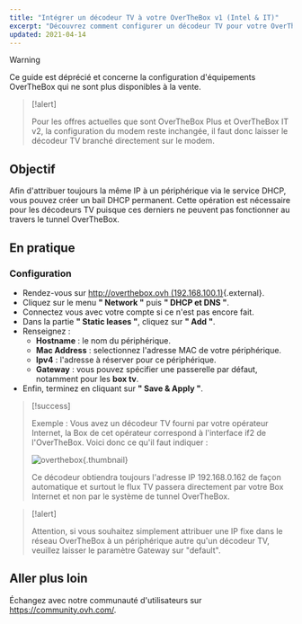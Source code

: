 ```yaml
---
title: "Intégrer un décodeur TV à votre OverTheBox v1 (Intel & IT)"
excerpt: "Découvrez comment configurer un décodeur TV pour votre OverTheBox v1 (Intel & IT) afin de profiter de vos services de télévision"
updated: 2021-04-14
---
```


> [!warning]
>
> Ce guide est déprécié et concerne la configuration d'équipements OverTheBox qui ne sont plus disponibles à la vente.
>

> [!alert]
>
> Pour les offres actuelles que sont OverTheBox Plus et OverTheBox IT v2, la configuration du modem reste inchangée, il faut donc laisser le décodeur TV branché directement sur le modem.
>

## Objectif

Afin d'attribuer toujours la même IP à un périphérique via le service DHCP, vous pouvez créer un bail DHCP permanent.
Cette opération est nécessaire pour les décodeurs TV puisque ces derniers ne peuvent pas fonctionner au travers le tunnel OverTheBox.

## En pratique

### Configuration

- Rendez-vous sur [http://overthebox.ovh (192.168.100.1)](http://overthebox.ovh){.external}.
- Cliquez sur le menu **" Network "** puis **" DHCP et DNS "**.
- Connectez vous avec votre compte si ce n'est pas encore fait.
- Dans la partie **" Static leases "**, cliquez sur **" Add "**.
- Renseignez :
    - **Hostname** : le nom du périphérique.
    - **Mac Address** : selectionnez l'adresse MAC de votre périphérique.
    - **Ipv4** : l'adresse à réserver pour ce périphérique.
    - **Gateway** : vous pouvez spécifier une passerelle par défaut, notamment pour les **box tv**.
- Enfin, terminez en cliquant sur **" Save & Apply "**.

> [!success]
>
> Exemple : Vous avez un décodeur TV fourni par votre opérateur Internet, la Box de cet opérateur correspond à l'interface if2 de l'OverTheBox.
> Voici donc ce qu'il faut indiquer :
>
> ![overthebox](images/4404.png){.thumbnail}
>
> Ce décodeur obtiendra toujours l'adresse IP 192.168.0.162 de façon automatique et surtout le flux TV passera directement par votre Box Internet et non par le système de tunnel OverTheBox.
>

> [!alert]
>
> Attention, si vous souhaitez simplement attribuer une IP fixe dans le réseau OverTheBox à un périphérique autre qu'un décodeur TV, veuillez laisser le paramètre Gateway sur "default".
>

## Aller plus loin

Échangez avec notre communauté d'utilisateurs sur <https://community.ovh.com/>.

